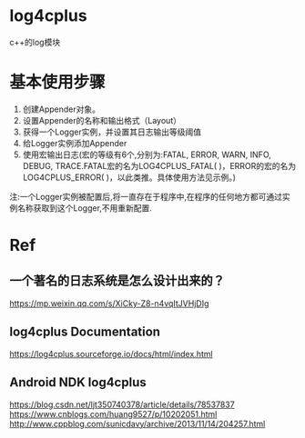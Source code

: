 # log4cplus
c++的log模块

# 基本使用步骤
1. 创建Appender对象。
2. 设置Appender的名称和输出格式（Layout）
3. 获得一个Logger实例，并设置其日志输出等级阈值
4. 给Logger实例添加Appender
5. 使用宏输出日志(宏的等级有6个,分别为:FATAL, ERROR, WARN, INFO, DEBUG, TRACE.FATAL宏的名为LOG4CPLUS_FATAL( )，ERROR的宏的名为LOG4CPLUS_ERROR( )，以此类推。具体使用方法见示例。)

注:一个Logger实例被配置后,将一直存在于程序中,在程序的任何地方都可通过实例名称获取到这个Logger,不用重新配置.

# Ref
## 一个著名的日志系统是怎么设计出来的？
https://mp.weixin.qq.com/s/XiCky-Z8-n4vqItJVHjDIg

## log4cplus Documentation
https://log4cplus.sourceforge.io/docs/html/index.html

## Android NDK log4cplus
https://blog.csdn.net/ljt350740378/article/details/78537837
https://www.cnblogs.com/huang9527/p/10202051.html
http://www.cppblog.com/sunicdavy/archive/2013/11/14/204257.html
